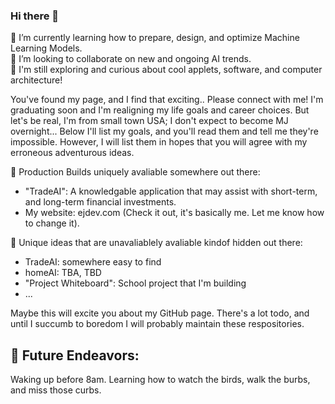 ### Hi there 👋

<!--
**kid-gorgeous/kid-gorgeous** is a ✨ _special_ ✨ repository because its `README.md` (this file) appears on your GitHub profile.

Here are some ideas to get you started:

- 🔭 I’m currently working on ...
- 🌱 I’m currently learning ...
- 👯 I’m looking to collaborate on ...
- 🤔 I’m looking for help with ...
- 💬 Ask me about ...
- 📫 How to reach me: ...
- 😄 Pronouns: ...
- ⚡ Fun fact: ...
-->

🌱 I’m currently learning how to prepare, design, and optimize Machine Learning Models.<br>
👯 I’m looking to collaborate on new and ongoing AI trends.<br>
🤔 I'm still exploring and curious about cool applets, software, and computer architecture!<br>

You've found my page, and I find that exciting.. Please connect with me! I'm graduating soon and 
I'm realigning my life goals and career choices. But let's be real, I'm 
from small town USA; I don't expect to become MJ overnight... Below I'll list my goals, and you'll
read them and tell me they're impossible. However, I will list them in hopes that you will agree with
my erroneous adventurous ideas. 

💬 Production Builds uniquely avaliable somewhere out there: 
- "TradeAI": A knowledgable application that may assist with short-term, and long-term financial investments.
- My website: ejdev.com (Check it out, it's basically me. Let me know how to change it).

🤔 Unique ideas that are unavaliablely avaliable kindof hidden out there:
- TradeAI: somewhere easy to find
- homeAI: TBA, TBD
- "Project Whiteboard": School project that I'm building
- ... 

Maybe this will excite you about my GitHub page. There's a lot todo, and until I succumb to boredom
I will probably maintain these respositories.

🔭 Future Endeavors:
---

Waking up before 8am. Learning how to watch the birds, walk the burbs, and miss those curbs.
